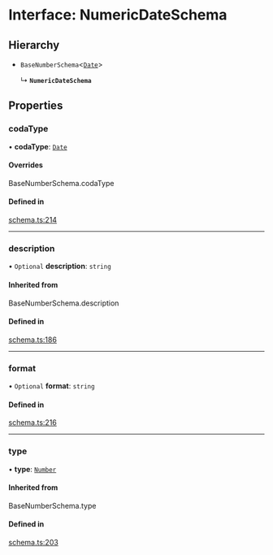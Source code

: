 # Interface: NumericDateSchema

## Hierarchy

- `BaseNumberSchema`<[`Date`](../enums/ValueHintType.md#date)\>

  ↳ **`NumericDateSchema`**

## Properties

### codaType

• **codaType**: [`Date`](../enums/ValueHintType.md#date)

#### Overrides

BaseNumberSchema.codaType

#### Defined in

[schema.ts:214](https://github.com/coda/packs-sdk/blob/main/schema.ts#L214)

___

### description

• `Optional` **description**: `string`

#### Inherited from

BaseNumberSchema.description

#### Defined in

[schema.ts:186](https://github.com/coda/packs-sdk/blob/main/schema.ts#L186)

___

### format

• `Optional` **format**: `string`

#### Defined in

[schema.ts:216](https://github.com/coda/packs-sdk/blob/main/schema.ts#L216)

___

### type

• **type**: [`Number`](../enums/ValueType.md#number)

#### Inherited from

BaseNumberSchema.type

#### Defined in

[schema.ts:203](https://github.com/coda/packs-sdk/blob/main/schema.ts#L203)
